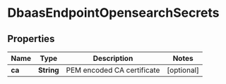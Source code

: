 

# DbaasEndpointOpensearchSecrets


## Properties

| Name | Type | Description | Notes |
|------------ | ------------- | ------------- | -------------|
|**ca** | **String** | PEM encoded CA certificate |  [optional] |



